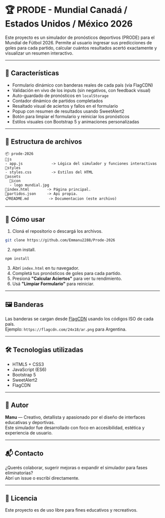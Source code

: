 # 🏆 PRODE - Mundial Canadá / Estados Unidos / México 2026

Este proyecto es un simulador de pronósticos deportivos (PRODE) para el Mundial de Fútbol 2026. Permite al usuario ingresar sus predicciones de goles para cada partido, calcular cuántos resultados acertó exactamente y visualizar un resumen interactivo.

---

## 🚀 Características

- Formulario dinámico con banderas reales de cada país (vía FlagCDN)
- Validación en vivo de los inputs (sin negativos, con feedback visual)
- Auto-guardado de pronósticos en `localStorage`
- Contador dinámico de partidos completados
- Resaltado visual de aciertos y fallos en el formulario
- Popup con resumen de resultados usando SweetAlert2
- Botón para limpiar el formulario y reiniciar los pronósticos
- Estilos visuales con Bootstrap 5 y animaciones personalizadas

---

## 📁 Estructura de archivos
```
📦 prode-2026
📁js
- app.js             -> Lógica del simulador y funciones interactivas
📁styles
- styles.css         -> Estilos del HTML 
📁assets             
  📂icon
  - logo mundial.jpg          
📄index.html        -> Página principal.
📄partidos.json     -> Api propia.
📋README.md         -> Documentacion (este archivo)
```

---

## 🧠 Cómo usar

1. Cloná el repositorio o descargá los archivos.
```bash
git clone https://github.com/Emmanu2288/Prode-2026
```
2. npm install.
```bash
npm install
```
3. Abrí `index.html` en tu navegador.
4. Completá tus pronósticos de goles para cada partido.
5. Presioná **"Calcular Aciertos"** para ver tu rendimiento.
6. Usá **"Limpiar Formulario"** para reiniciar.

---

## 🖼️ Banderas

Las banderas se cargan desde [FlagCDN](https://flagcdn.com) usando los códigos ISO de cada país.  
Ejemplo: `https://flagcdn.com/24x18/ar.png` para Argentina.

---

## 🛠️ Tecnologías utilizadas

- HTML5 + CSS3
- JavaScript (ES6)
- Bootstrap 5
- SweetAlert2
- FlagCDN

---

## 📌 Autor

**Manu** — Creativo, detallista y apasionado por el diseño de interfaces educativas y deportivas.  
Este simulador fue desarrollado con foco en accesibilidad, estética y experiencia de usuario.

---

## 📬 Contacto

¿Querés colaborar, sugerir mejoras o expandir el simulador para fases eliminatorias?  
Abrí un issue o escribí directamente.

---

## 📄 Licencia

Este proyecto es de uso libre para fines educativos y recreativos.
